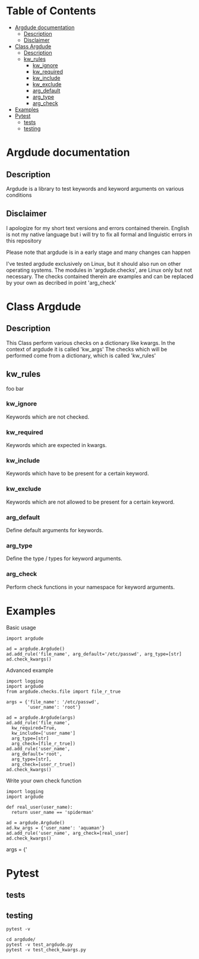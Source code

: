 
Table of Contents
=================

   * [Argdude documentation](#argdude-documentation)
      * [Description](#description)
      * [Disclaimer](#disclaimer)
   * [Class Argdude](#class-argdude)
      * [Description](#description-1)
      * [kw_rules](#kw_rules)
         * [kw_ignore](#kw_ignore)
         * [kw_required](#kw-required)
         * [kw_include](#kw_include)
         * [kw_exclude](#kw_exclude)
         * [arg_default](#arg_default)
         * [arg_type](#arg_type)
         * [arg_check](#arg_check)
   * [Examples](#examples)
   * [Pytest](#tests)
      * [tests](#tests)
      * [testing](#testing)


# Argdude documentation

## Description
Argdude is a library to test keywords and keyword arguments on various conditions


## Disclaimer 
I apologize for my short text versions and errors contained therein.
English is not my native language but i will try to fix all formal and 
linguistic errors in this repository

Please note that argdude is in a early stage and many changes
can happen 

I've tested argdude exclusively on Linux, but it should also run on other
operating systems.
The modules in 'argdude.checks', are Linux only but not necessary. The checks 
contained therein are examples and can be replaced by your own as decribed in 
point 'arg_check'



# Class Argdude
## Description
This Class perform various checks on a dictionary like kwargs.
In the context of argdude it is called 'kw_args'
The checks which will be performed come from a dictionary,
which is called 'kw_rules'


## kw_rules
foo bar

### kw_ignore
Keywords which are not checked.

### kw_required
Keywords which are expected in kwargs.

### kw_include
Keywords which have to be present for a certain keyword.

### kw_exclude
Keywords which are not allowed to be present for a certain keyword.

### arg_default
Define default arguments for keywords.

### arg_type
Define the type / types for keyword arguments.

### arg_check
Perform check functions in your namespace for keyword arguments.


# Examples
Basic usage
```
import argdude

ad = argdude.Argdude()
ad.add_rule('file_name', arg_default='/etc/passwd', arg_type=[str]
ad.check_kwargs()
```

Advanced example
```
import logging
import argdude
from argdude.checks.file import file_r_true

args = {'file_name': '/etc/passwd',
        'user_name': 'root'}
        
ad = argdude.Argdude(args)
ad.add_rule('file_name', 
  kw_required=True,
  kw_include=['user_name']
  arg_type=[str]
  arg_check=[file_r_true])
ad.add_rule('user_name',
  arg_default='root',
  arg_type=[str],
  arg_check=[user_r_true])
ad.check_kwargs()
```

Write your own check function
```
import logging
import argdude

def real_user(user_name):
  return user_name == 'spiderman'
  
ad = argdude.Argdude()
ad.kw_args = {'user_name': 'aquaman'}
ad.add_rule('user_name', arg_check=[real_user]
ad.check_kwargs()
```


args = {'


# Pytest

## tests

## testing
```
pytest -v

cd argdude/
pytest -v test_argdude.py
pytest -v test_check_kwargs.py
```
